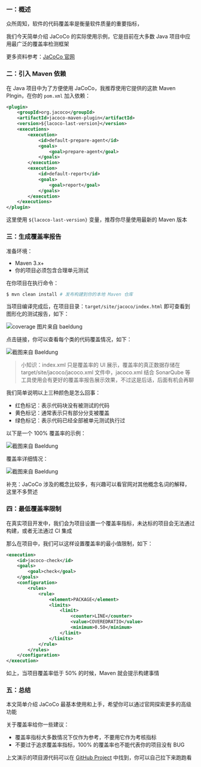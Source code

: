 ### 一：概述

众所周知，软件的代码覆盖率是衡量软件质量的重要指标，

我们今天简单介绍 JaCoCo 的实际使用示例，它是目前在大多数 Java 项目中应用最广泛的覆盖率检测框架



更多资料参考：[JaCoCo 官网](https://www.jacoco.org/index.html)



### 二：引入 Maven 依赖

在 Java 项目中为了方便使用 JaCoCo，我推荐使用它提供的这款 Maven Plngin，在你的 `pom.xml` 加入依赖：

```xml
<plugin>
    <groupId>org.jacoco</groupId>
    <artifactId>jacoco-maven-plugin</artifactId>
    <version>${lacoco-last-version}</version>
    <executions>
        <execution>
            <id>default-prepare-agent</id>
            <goals>
                <goal>prepare-agent</goal>
            </goals>
        </execution>
        <execution>
            <id>default-report</id>
            <goals>
                <goal>report</goal>
            </goals>
        </execution>
    </executions>
</plugin>
```

这里使用 `${lacoco-last-version}` 变量，推荐你尽量使用最新的 Maven 版本



###  三：生成覆盖率报告

准备环境：

* Maven 3.x+
* 你的项目必须包含合理单元测试



在你项目在执行命令：

```sh
$ mvn clean install # 发布构建到你的本地 Maven 仓库
```

当项目编译完成后，在项目目录：`target/site/jacoco/index.html` 即可查看到图形化的测试报告，如下：

![coverage 图片来自 baeldung](https://pcloud-1258173945.cos.ap-guangzhou.myqcloud.com/coverage-3.png)

点击链接，你可以查看每个类的代码覆盖情况，如下：

![截图来自 Baeldung](https://pcloud-1258173945.cos.ap-guangzhou.myqcloud.com/palindrometest1-1.png)



> 小知识：index.xml 只是覆盖率的 UI 展示，覆盖率的真正数据存储在 target/site/jacoco/jacoco.xml 文件中，jacoco.xml 结合 SonarQube 等工具使用会有更好的覆盖率报告展示效果，不过这是后话，后面有机会再聊



我们简单说明以上三种颜色是怎么回事：

* 红色标记：表示代码块没有被测试的代码
* 黄色标记：通常表示只有部分分支被覆盖
* 绿色标记：表示代码已经全部被单元测试执行过



以下是一个 100% 覆盖率的示例：

![截图来自 Baeldung](https://pcloud-1258173945.cos.ap-guangzhou.myqcloud.com/coverage-2.png)

覆盖率详细情况：

![截图来自 Baeldung](https://pcloud-1258173945.cos.ap-guangzhou.myqcloud.com/coverage-1.png)



补充：JaCoCo 涉及的概念比较多，有兴趣可以看官网对其他概念名词的解释，这里不多赘述



### 四：最低覆盖率限制

在真实项目开发中，我们会为项目设置一个覆盖率指标，未达标的项目会无法通过构建，或者无法通过 CI 集成  

那么在项目中，我们可以这样设置覆盖率的最小值限制，如下：

```xml
<execution>
    <id>jacoco-check</id>
    <goals>
        <goal>check</goal>
    </goals>
    <configuration>
        <rules>
            <rule>
                <element>PACKAGE</element>
                <limits>
                    <limit>
                        <counter>LINE</counter>
                        <value>COVEREDRATIO</value>
                        <minimum>0.50</minimum>
                    </limit>
                </limits>
            </rule>
        </rules>
    </configuration>
</execution>
```

如上，当项目覆盖率低于 50% 的时候，Maven 就会提示构建事情



### 五：总结

本文简单介绍 JaCoCo 最基本使用和上手，希望你可以通过官网探索更多的高级功能

关于覆盖率给你一些建议：

* 覆盖率指标大多数情况下仅作为参考，不要用它作为考核指标
* 不要过于追求覆盖率指标，100% 的覆盖率也不能代表你的项目没有 BUG



上文演示的项目源代码可以在 [GitHub Project](https://github.com/eugenp/tutorials/tree/master/testing-modules/testing-libraries) 中找到，你可以自己拉下来跑跑看